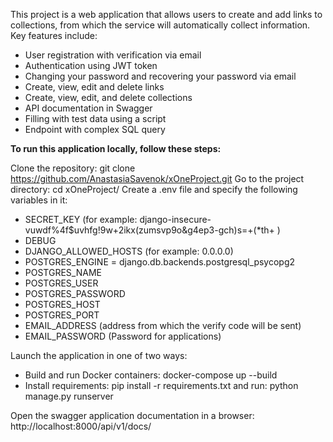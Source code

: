 This project is a web application that allows users to create and add links to collections, from which the service will automatically collect information. Key features include:

- User registration with verification via email
- Authentication using JWT token
- Changing your password and recovering your password via email
- Create, view, edit and delete links
- Create, view, edit, and delete collections
- API documentation in Swagger
- Filling with test data using a script
- Endpoint with complex SQL query

**To run this application locally, follow these steps:**

Clone the repository: git clone https://github.com/AnastasiaSavenok/xOneProject.git
Go to the project directory: cd xOneProject/
Create a .env file and specify the following variables in it:
- SECRET_KEY (for example: django-insecure-vuwdf%4f$uvhfg!9w+2ikx(zumsvp9o&g4ep3-gch)s=+(*th+ )
- DEBUG
- DJANGO_ALLOWED_HOSTS (for example: 0.0.0.0)
- POSTGRES_ENGINE = django.db.backends.postgresql_psycopg2
- POSTGRES_NAME
- POSTGRES_USER
- POSTGRES_PASSWORD
- POSTGRES_HOST
- POSTGRES_PORT
- EMAIL_ADDRESS (address from which the verify code will be sent)
- EMAIL_PASSWORD (Password for applications)

Launch the application in one of two ways:
- Build and run Docker containers: docker-compose up --build
- Install requirements: pip install -r requirements.txt and run: python manage.py runserver
  
Open the swagger application documentation in a browser: http://localhost:8000/api/v1/docs/
